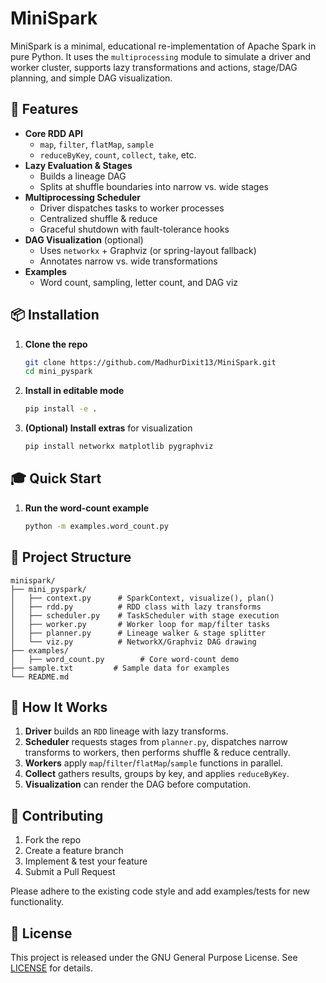 # MiniSpark

MiniSpark is a minimal, educational re-implementation of Apache Spark in pure Python. It uses the `multiprocessing` module to simulate a driver and worker cluster, supports lazy transformations and actions, stage/DAG planning, and simple DAG visualization.

## 🚀 Features

- **Core RDD API**  
  - `map`, `filter`, `flatMap`, `sample`  
  - `reduceByKey`, `count`, `collect`, `take`, etc.  
- **Lazy Evaluation & Stages**  
  - Builds a lineage DAG  
  - Splits at shuffle boundaries into narrow vs. wide stages  
- **Multiprocessing Scheduler**  
  - Driver dispatches tasks to worker processes  
  - Centralized shuffle & reduce  
  - Graceful shutdown with fault-tolerance hooks  
- **DAG Visualization** (optional)  
  - Uses `networkx` + Graphviz (or spring-layout fallback)  
  - Annotates narrow vs. wide transformations  
- **Examples**  
  - Word count, sampling, letter count, and DAG viz  

## 📦 Installation

1. **Clone the repo**  
   ~~~bash
   git clone https://github.com/MadhurDixit13/MiniSpark.git
   cd mini_pyspark
   ~~~  

2. **Install in editable mode**  
   ~~~bash
   pip install -e .
   ~~~  

3. **(Optional) Install extras** for visualization  
   ~~~bash
   pip install networkx matplotlib pygraphviz
   ~~~  

## 🎓 Quick Start

1. **Run the word-count example**  
   ~~~bash
   python -m examples.word_count.py
   ~~~  

## 📂 Project Structure

```
minispark/
├── mini_pyspark/
│   ├── context.py      # SparkContext, visualize(), plan()
│   ├── rdd.py          # RDD class with lazy transforms
│   ├── scheduler.py    # TaskScheduler with stage execution
│   ├── worker.py       # Worker loop for map/filter tasks
│   ├── planner.py      # Lineage walker & stage splitter
│   └── viz.py          # NetworkX/Graphviz DAG drawing
├── examples/
│   ├── word_count.py        # Core word-count demo
├── sample.txt         # Sample data for examples
└── README.md
```

## 📖 How It Works

1. **Driver** builds an `RDD` lineage with lazy transforms.  
2. **Scheduler** requests stages from `planner.py`, dispatches narrow transforms to workers, then performs shuffle & reduce centrally.  
3. **Workers** apply `map`/`filter`/`flatMap`/`sample` functions in parallel.  
4. **Collect** gathers results, groups by key, and applies `reduceByKey`.  
5. **Visualization** can render the DAG before computation.

## 🤝 Contributing

1. Fork the repo  
2. Create a feature branch  
3. Implement & test your feature  
4. Submit a Pull Request

Please adhere to the existing code style and add examples/tests for new functionality.

## 📄 License

This project is released under the GNU General Purpose License. See [LICENSE](LICENSE) for details.  

 
